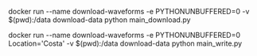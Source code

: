 docker run --name download-waveforms -e PYTHONUNBUFFERED=0 -v $(pwd):/data download-data python main_download.py

docker run --name download-waveforms -e PYTHONUNBUFFERED=0 Location='Costa' -v $(pwd):/data download-data python main_write.py